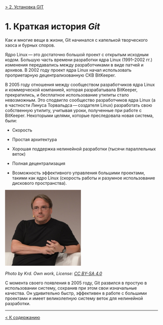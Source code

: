 [> 2. Установка GIT](./install2.md)


# **1. Краткая история _Git_**

Как и многие вещи в жизни, Git начинался с капелькой творческого хаоса и бурных споров.

Ядро Linux — это достаточно большой проект с открытым исходным кодом. Большую часть времени разработки ядра Linux (1991–2002 гг.) изменения передавались между разработчиками в виде патчей и архивов. В 2002 году проект ядра Linux начал использовать проприетарную децентрализованную СКВ BitKeeper.

В 2005 году отношения между сообществом разработчиков ядра Linux и коммерческой компанией, которая разрабатывала BitKeeper, прекратились, и бесплатное использование утилиты стало невозможным. Это сподвигло сообщество разработчиков ядра Linux (а в частности Линуса Торвальдса — создателя Linux) разработать свою собственную утилиту, учитывая уроки, полученные при работе с BitKeeper. Некоторыми целями, которые преследовала новая система, были:

- Скорость

- Простая архитектура

- Хорошая поддержка нелинейной разработки (тысячи параллельных веток)

- Полная децентрализация

- Возможность эффективного управления большими проектами, такими как ядро Linux (скорость работы и разумное использование дискового пространства).

<img src="./assets/Linus_Torvalds.jpg" alt="Линус Торвальдс" width='250'>

*Photo by Krd. Own work, License: [CC BY-SA 4.0](https://creativecommons.org/licenses/by-sa/4.0/)*

С момента своего появления в 2005 году, Git развился в простую в использовании систему, сохранив при этом свои изначальные качества. Он удивительно быстр, эффективен в работе с большими проектами и имеет великолепную систему веток для нелинейной разработки.

---

[< К содержанию](./readme.md)